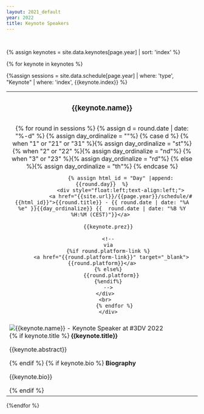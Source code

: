 ```yaml
---
layout: 2021_default
year: 2022
title: Keynote Speakers
---
```


<br>

{% assign keynotes = site.data.keynotes[page.year] | sort: 'index' %}



{% for keynote in keynotes %}

{%assign sessions = site.data.schedule[page.year] | where: 'type', "Keynote" | where: 'index', {{keynote.index}} %}


<table class="table  table-striped" id="{{keynote.name | remove: " "}}">
<tr class="bg-dark text-light">
   <th colspan="2"  style="text-align:center;"><h3>{{keynote.name}}</h3>
   </th>
</tr>
<tr></tr>
<tr>
	<td style="text-align:center; padding:10px;">
		<div style="float:left;">
			{% for round in sessions %}
				{% assign d = round.date | date: "%-d" %}
				{% assign day_ordinalize = ""%}
				{% case d %}
				  {% when "1" or "21" or "31" %}{% assign day_ordinalize = "st"%}
				  {% when "2" or "22" %}{% assign day_ordinalize = "nd"%}
				  {% when "3" or "23" %}{% assign day_ordinalize = "rd"%}
				  {% else %}{% assign day_ordinalize = "th"%}
				{% endcase %}
			
				{% assign html_id = "Day" |append: {{round.day}}  %}
				<div style="float:left;text-align:left;">
				<a href="{{site.url}}/{{page.year}}/schedule/#{{html_id}}">{{round.title}} - {{ round.date | date: "%A %e" }}{{day_ordinalize}} {{  round.date | date: "%B %Y %H:%M (CEST)"}}</a> 

        {{keynote.prez}}
        
        <!--
        via
        {%if round.platform-link %}
          <a href="{{round.platform-link}}" target="_blank">{{round.platform}}</a>
        {% else%}
          {{round.platform}}
        {%endif%}
        -->
      </div>
      <br>
			{% endfor %}
		</div>
	
  <!--
  <div style="float:right; text-align: right;">
			Chaired by<br>
			<b>{{sessions[0].chairs}}</b>
	</div>
  -->
	
  </td>
</tr>
<tr>
	<td>
		<div class="row">
			<div class="col-sm-3">
				<div class="container-fluid">
							<img class="rounded mx-auto d-block" style="margin:auto;" src="{{site.url}}/{{keynote.image}}" alt="{{keynote.name}} - Keynote Speaker at #3DV 2022" style="height:200px;float: right;margin:10px;"/>
				</div>
			</div>
			<div class="col-sm-9">
				<div style="container-fluid;">
					{% if keynote.title %}
					<b>{{keynote.title}}</b>
					<p>{{keynote.abstract}}</p>
					{% endif %}
					{% if keynote.bio %}
					<b>Biography</b>
					<p>{{keynote.bio}}</p>
					{% endif %}
				</div>
			</div>
		</div>
	</td>
</tr>

</table>
{%endfor %}





